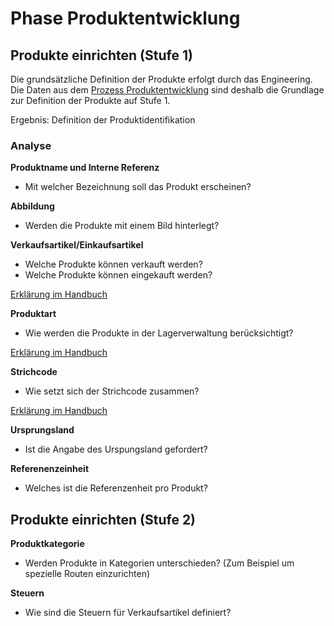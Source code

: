 # Phase Produktentwicklung

## Produkte einrichten (Stufe 1)

Die grundsätzliche Definition der Produkte erfolgt durch das Engineering. Die Daten aus dem [Prozess Produktentwicklung](https://odoo-wiki.ch/prozess-produktentwicklung.html) sind deshalb die Grundlage zur Definition der Produkte auf Stufe 1.

Ergebnis: Definition der Produktidentifikation

### Analyse

**Produktname und Interne Referenz**

- Mit welcher Bezeichnung soll das Produkt erscheinen?

**Abbildung**

- Werden die Produkte mit einem Bild hinterlegt?

**Verkaufsartikel/Einkaufsartikel**

- Welche Produkte können verkauft werden?
- Welche Produkte können eingekauft werden?
 
 [Erklärung im Handbuch](https://odoo-wiki.ch/fertigung-stammdaten.html#Verkaufsartikel/Einkaufsartikel)

**Produktart**

- Wie werden die Produkte in der Lagerverwaltung berücksichtigt?

[Erklärung im Handbuch](https://odoo-wiki.ch/fertigung-stammdaten.html#produktart)

**Strichcode**

- Wie setzt sich der Strichcode zusammen?
  
[Erklärung im Handbuch](https://odoo-wiki.ch/strichcode.html#strichcode)

**Ursprungsland**

- Ist die Angabe des Urspungsland gefordert?

**Referenenzeinheit**

- Welches ist die Referenzenheit pro Produkt?


## Produkte einrichten (Stufe 2)

**Produktkategorie**

- Werden Produkte in Kategorien unterschieden? (Zum Beispiel um spezielle Routen einzurichten)

**Steuern**

- Wie sind die Steuern für Verkaufsartikel definiert?

